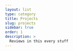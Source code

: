 ```yaml
---
layout: list
type: category
title: Projects
slug: projects
sidebar: true
order: 1
description: >
  Reviews in this every stuff
---
```

